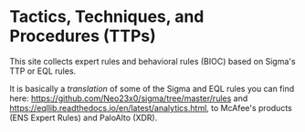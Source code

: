 # Tactics, Techniques, and Procedures (TTPs)
This site collects expert rules and behavioral rules (BIOC) based on Sigma's TTP or EQL rules.

It is basically a *translation* of some of the Sigma and EQL rules you can find here: https://github.com/Neo23x0/sigma/tree/master/rules and https://eqllib.readthedocs.io/en/latest/analytics.html, to McAfee's products (ENS Expert Rules) and PaloAlto (XDR).
